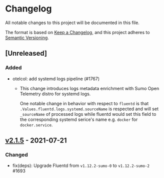 # Changelog

All notable changes to this project will be documented in this file.

The format is based on [Keep a Changelog](https://keepachangelog.com/en/1.0.0/),
and this project adheres to [Semantic Versioning](https://semver.org/spec/v2.0.0.html).

## [Unreleased]

### Added

- otelcol: add systemd logs pipeline (#1767)

  - This change introduces logs metadata enrichment with Sumo Open Telemetry
    distro for systemd logs.

    One notable change in behavior with respect to `fluentd` is that
    `.Values.fluentd.logs.systemd.sourceName` is respected and
    will set `_sourceName` of processed logs while fluentd would set this field
    to the corresponding systemd serice's name e.g. `docker` for `docker.service`.

## [v2.1.5][v2_1_5] - 2021-07-21

### Changed

- fix(deps): Upgrade Fluentd from `v1.12.2-sumo-0` to `v1.12.2-sumo-2` #1693

[v2_1_5]: https://github.com/SumoLogic/sumologic-kubernetes-collection/releases/tag/v2.1.5
